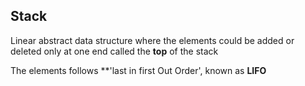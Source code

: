 ## Stack

Linear abstract data structure where the elements could be added or deleted only at one end called the **top** of the stack

The elements follows  **'last in first Out Order', known as **LIFO**